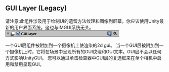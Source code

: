 ## GUI Layer (Legacy)
请注意:此组件涉及用于绘制UI的遗留方法纹理和图像到屏幕。你应该使用Unity最新的用户界面系统。这也与IMGUI系统无关。
![](Inspector-GUILayer.png)

一个GUI层组件被附加到一个摄像机上使渲染的2d gui。
当一个GUI层被附加到一个摄像机上时，它将在场景中呈现所有的GUI纹理和GUI文本。GUI层不会以任何方式影响UnityGUI。
您可以通过单击检查器中GUI层的复选框来在单个相机中启用和禁用呈现GUI。